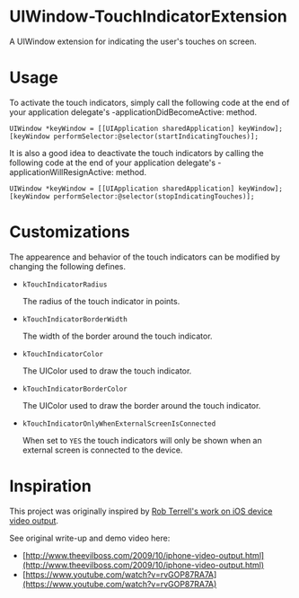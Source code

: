 UIWindow-TouchIndicatorExtension
================================

A UIWindow extension for indicating the user's touches on screen.

Usage
=====

To activate the touch indicators, simply call the following code at the end of your
application delegate's -applicationDidBecomeActive: method.

    UIWindow *keyWindow = [[UIApplication sharedApplication] keyWindow];
    [keyWindow performSelector:@selector(startIndicatingTouches)];

It is also a good idea to deactivate the touch indicators by calling the following code
at the end of your application delegate's -applicationWillResignActive: method.

    UIWindow *keyWindow = [[UIApplication sharedApplication] keyWindow];
    [keyWindow performSelector:@selector(stopIndicatingTouches)];


Customizations
==============

The appearence and behavior of the touch indicators can be modified by changing the following defines.

*   `kTouchIndicatorRadius`

    The radius of the touch indicator in points.
  
*   `kTouchIndicatorBorderWidth`

    The width of the border around the touch indicator.
    
*   `kTouchIndicatorColor`

    The UIColor used to draw the touch indicator.
    
*   `kTouchIndicatorBorderColor`

    The UIColor used to draw the border around the touch indicator.
    
*   `kTouchIndicatorOnlyWhenExternalScreenIsConnected`

    When set to `YES` the touch indicators will only be shown when an external screen is connected to the device.

Inspiration
===========

This project was originally inspired by [Rob Terrell's work on iOS device video output](http://www.touchcentric.com/blog/archives/3).

See original write-up and demo video here:

*    [http://www.theevilboss.com/2009/10/iphone-video-output.html](http://www.theevilboss.com/2009/10/iphone-video-output.html)    
*    [https://www.youtube.com/watch?v=rvGOP87RA7A](https://www.youtube.com/watch?v=rvGOP87RA7A)
